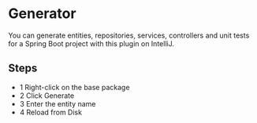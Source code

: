 # Generator

You can generate entities, repositories, services, controllers and unit tests for a Spring Boot project with this plugin on IntelliJ.

## Steps
* 1 Right-click on the base package
* 2 Click Generate
* 3 Enter the entity name
* 4 Reload from Disk